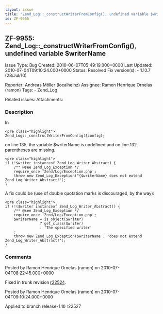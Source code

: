```yaml
---
layout: issue
title: "Zend_Log::_constructWriterFromConfig(), undefined variable $writerName"
id: ZF-9955
---
```


ZF-9955: Zend\_Log::\_constructWriterFromConfig(), undefined variable $writerName
---------------------------------------------------------------------------------

 Issue Type: Bug Created: 2010-06-07T05:49:19.000+0000 Last Updated: 2010-07-04T09:10:24.000+0000 Status: Resolved Fix version(s): - 1.10.7 (28/Jul/10)
 
 Reporter:  Andreas Möller (localheinz)  Assignee:  Ramon Henrique Ornelas (ramon)  Tags: - Zend\_Log
 
 Related issues: 
 Attachments: 
### Description

In

 
    <pre class="highlight">
    Zend_Log::_constructWriterFromConfig($config);


on line 135, the variable $writerName is undefined and on line 132 parentheses are missing.

 
    <pre class="highlight">
    if (!$writer instanceof Zend_Log_Writer_Abstract) {
        /** @see Zend_Log_Exception */
        require_once 'Zend/Log/Exception.php';
        throw new Zend_Log_Exception("{$writerName} does not extend Zend_Log_Writer_Abstract!");
    }


A fix could be (use of double quotation marks is discouraged, by the way):

 
    <pre class="highlight">
    if (!($writer instanceof Zend_Log_Writer_Abstract)) {
        /** @see Zend_Log_Exception */
        require_once 'Zend/Log/Exception.php';
        $writerName = is_object($writer)
                    ? get_class($writer)
                    : 'The specified writer'
        ;
        throw new Zend_Log_Exception($writerName . 'does not extend Zend_Log_Writer_Abstract!');
    }


 

 

### Comments

Posted by Ramon Henrique Ornelas (ramon) on 2010-07-04T08:22:45.000+0000

Fixed in trunk revision [r22524](http://framework.zend.com/code/changelog/Standard_Library?cs=22524).

 

 

Posted by Ramon Henrique Ornelas (ramon) on 2010-07-04T09:10:24.000+0000

Applied to branch release-1.10 r22527

 

 